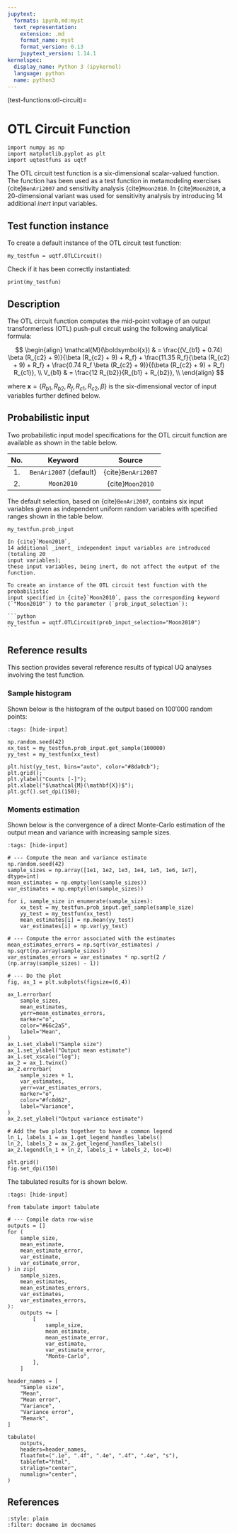 ```yaml
---
jupytext:
  formats: ipynb,md:myst
  text_representation:
    extension: .md
    format_name: myst
    format_version: 0.13
    jupytext_version: 1.14.1
kernelspec:
  display_name: Python 3 (ipykernel)
  language: python
  name: python3
---
```


(test-functions:otl-circuit)=
# OTL Circuit Function

```{code-cell} ipython3
import numpy as np
import matplotlib.pyplot as plt
import uqtestfuns as uqtf
```

The OTL circuit test function is a six-dimensional scalar-valued function.
The function has been used as a test function in metamodeling exercises
{cite}`BenAri2007` and sensitivity analysis {cite}`Moon2010`.
In {cite}`Moon2010`, a 20-dimensional variant was used for sensitivity analysis
by introducing 14 additional _inert_ input variables.

## Test function instance

To create a default instance of the OTL circuit test function:

```{code-cell} ipython3
my_testfun = uqtf.OTLCircuit()
```

Check if it has been correctly instantiated:

```{code-cell} ipython3
print(my_testfun)
```

## Description

The OTL circuit function computes the mid-point voltage of an output
transformerless (OTL) push-pull circuit using the following analytical formula:

$$
\begin{align}
	\mathcal{M}(\boldsymbol{x}) & = \frac{(V_{b1} + 0.74) \beta (R_{c2} + 9)}{\beta (R_{c2} + 9) + R_f} + \frac{11.35 R_f}{\beta (R_{c2} + 9) + R_f} + \frac{0.74 R_f \beta (R_{c2} + 9)}{(\beta (R_{c2} + 9) + R_f) R_{c1}}, \\
	V_{b1} & = \frac{12 R_{b2}}{R_{b1} + R_{b2}}, \\
\end{align}
$$

where $\boldsymbol{x} = \{ R_{b1}, R_{b2}, R_f, R_{c1}, R_{c2}, \beta \}$ is
the six-dimensional vector of input variables further defined below.

## Probabilistic input

Two probabilistic input model specifications for the OTL circuit function
are available as shown in the table below.

|  No.   |         Keyword         |       Source       |  
|:------:|:-----------------------:|:------------------:|  
|   1.   | `BenAri2007` (default)  | {cite}`BenAri2007` |  
|   2.   |       `Moon2010`        |  {cite}`Moon2010`  |

The default selection, based on {cite}`BenAri2007`,
contains six input variables given as independent uniform random variables
with specified ranges shown in the table below.

```{code-cell} ipython3
my_testfun.prob_input
```

````{note}
In {cite}`Moon2010`,
14 additional _inert_ independent input variables are introduced (totaling 20
input variables);
these input variables, being inert, do not affect the output of the function.

To create an instance of the OTL circuit test function with the probabilistic
input specified in {cite}`Moon2010`, pass the corresponding keyword
(`"Moon2010"`) to the parameter (`prob_input_selection`):

```python
my_testfun = uqtf.OTLCircuit(prob_input_selection="Moon2010")
```
````


## Reference results

This section provides several reference results of typical UQ analyses involving
the test function.

### Sample histogram

Shown below is the histogram of the output based on $100'000$ random points:

```{code-cell} ipython3
:tags: [hide-input]

np.random.seed(42)
xx_test = my_testfun.prob_input.get_sample(100000)
yy_test = my_testfun(xx_test)

plt.hist(yy_test, bins="auto", color="#8da0cb");
plt.grid();
plt.ylabel("Counts [-]");
plt.xlabel("$\mathcal{M}(\mathbf{X})$");
plt.gcf().set_dpi(150);
```

### Moments estimation

Shown below is the convergence of a direct Monte-Carlo estimation of
the output mean and variance with increasing sample sizes.

```{code-cell} ipython3
:tags: [hide-input]

# --- Compute the mean and variance estimate
np.random.seed(42)
sample_sizes = np.array([1e1, 1e2, 1e3, 1e4, 1e5, 1e6, 1e7], dtype=int)
mean_estimates = np.empty(len(sample_sizes))
var_estimates = np.empty(len(sample_sizes))

for i, sample_size in enumerate(sample_sizes):
    xx_test = my_testfun.prob_input.get_sample(sample_size)
    yy_test = my_testfun(xx_test)
    mean_estimates[i] = np.mean(yy_test)
    var_estimates[i] = np.var(yy_test)

# --- Compute the error associated with the estimates
mean_estimates_errors = np.sqrt(var_estimates) / np.sqrt(np.array(sample_sizes))
var_estimates_errors = var_estimates * np.sqrt(2 / (np.array(sample_sizes) - 1))

# --- Do the plot
fig, ax_1 = plt.subplots(figsize=(6,4))

ax_1.errorbar(
    sample_sizes,
    mean_estimates,
    yerr=mean_estimates_errors,
    marker="o",
    color="#66c2a5",
    label="Mean",
)
ax_1.set_xlabel("Sample size")
ax_1.set_ylabel("Output mean estimate")
ax_1.set_xscale("log");
ax_2 = ax_1.twinx()
ax_2.errorbar(
    sample_sizes + 1,
    var_estimates,
    yerr=var_estimates_errors,
    marker="o",
    color="#fc8d62",
    label="Variance",
)
ax_2.set_ylabel("Output variance estimate")

# Add the two plots together to have a common legend
ln_1, labels_1 = ax_1.get_legend_handles_labels()
ln_2, labels_2 = ax_2.get_legend_handles_labels()
ax_2.legend(ln_1 + ln_2, labels_1 + labels_2, loc=0)

plt.grid()
fig.set_dpi(150)
```

The tabulated results for is shown below.

```{code-cell} ipython3
:tags: [hide-input]

from tabulate import tabulate

# --- Compile data row-wise
outputs = []
for (
    sample_size,
    mean_estimate,
    mean_estimate_error,
    var_estimate,
    var_estimate_error,
) in zip(
    sample_sizes,
    mean_estimates,
    mean_estimates_errors,
    var_estimates,
    var_estimates_errors,
):
    outputs += [
        [
            sample_size,
            mean_estimate,
            mean_estimate_error,
            var_estimate,
            var_estimate_error,
            "Monte-Carlo",
        ],
    ]

header_names = [
    "Sample size",
    "Mean",
    "Mean error",
    "Variance",
    "Variance error",
    "Remark",
]

tabulate(
    outputs,
    headers=header_names,
    floatfmt=(".1e", ".4f", ".4e", ".4f", ".4e", "s"),
    tablefmt="html",
    stralign="center",
    numalign="center",
)
```

## References

```{bibliography}
:style: plain
:filter: docname in docnames
```